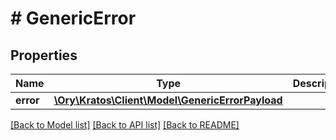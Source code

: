 # # GenericError

## Properties

Name | Type | Description | Notes
------------ | ------------- | ------------- | -------------
**error** | [**\Ory\Kratos\Client\Model\GenericErrorPayload**](GenericErrorPayload.md) |  | [optional] 

[[Back to Model list]](../../README.md#documentation-for-models) [[Back to API list]](../../README.md#documentation-for-api-endpoints) [[Back to README]](../../README.md)



